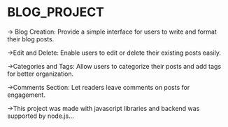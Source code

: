 # BLOG_PROJECT
-> Blog Creation: Provide a simple interface for users to write and format their blog posts.

->Edit and Delete: Enable users to edit or delete their existing posts easily.

->Categories and Tags: Allow users to categorize their posts and add tags for better organization.

->Comments Section: Let readers leave comments on posts for engagement.

->This project was made with javascript libraries and backend was supported by node.js...

